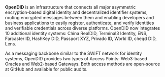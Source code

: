**OpenDID** is an infrastructure that connects all major asymmetric encryption-based digital identity and decentralized identifier systems, routing encrypted messages between them and enabling developers and business applications to easily register, authenticate, and verify identities and verifiable credentials across diverse platforms. OpenDID now integrates 10 additional identity systems: China RealDID, Terminal3 Identity, ENS, Farcaster ID, HashKey DID, Passport XYZ, Privado ID, World ID, cheqd DID, Lens.

As a messaging backbone similar to the SWIFT network for identity systems, OpenDID provides two types of Access Points: Web3-based Oracles and Web2-based Gateways. Both access methods are open-source at GitHub and available for public audits.
